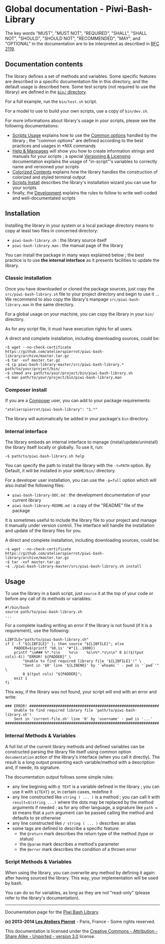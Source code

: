 Global documentation - Piwi-Bash-Library
========================================

The key words "MUST", "MUST NOT", "REQUIRED", "SHALL", "SHALL NOT", "SHOULD", "SHOULD NOT",
"RECOMMENDED", "MAY", and "OPTIONAL" in the documentation are to be interpreted as described
in [RFC 2119](http://tools.ietf.org/html/rfc2119).


## Documentation contents

The library defines a set of methods and variables. Some specific features are described
in a specific documentation file in this directory, and the default usage is described here.
Some test scripts (not required to use the library) are defined in the [`bin/` directory](../bin).

For a full example, run the `bin/test.sh` script.

For a model to use to build your own scripts, use a copy of `bin/dev.sh`.

For more informations about library's usage in your scripts, please see the following
documentations:

-	[Scripts Usage](Scripts-Usage.md) explains how to use the [Common options](Common-Options.md)
	handled by the library ; the "common options" are defined according to the best practices
	and usages in *NIX commands
-	[Help & Manpages](Help-Manpages.md) will show you how to create information strings and
	manuals for your scripts ; a special [Versioning & Licensing](Versioning-Licensing.md) documentation
	explains the usage of "in-script"'s variables to correctly name and versioned your scripts
-	[Colorized Contents](Colorized-Contents.md) explains how the library handles the construction of
	colorized and styled terminal output
-	[Scripts Install](Scripts-Install.md) describes the library's installation wizard you can use for
	your scripts
-	finally, the [Development](Development.md) explains the rules to follow to write well-coded and
	well-documentated scripts


## Installation

Installing the library in your system or a local package directory means to copy at least two
files in concerned directory:

-   `piwi-bash-library.sh` : the library source itself
-   `piwi-bash-library.man` : the manual page of the library

You can install the package in many ways explained below ; the best practice is to use
**the internal interface** as it presents facilities to update the library.

### Classic installation

Once you have downloaded or cloned the package sources, just copy the `src/piwi-bash-library.sh`
file to your project directory and begin to use it ... We recommend to also copy the library's
manpage `src/piwi-bash-library.man` in the same directory.

For a global usage on your machine, you can copy the library in your `bin/` directory.

As for any script file, it must have execution rights for all users.

A direct and complete installation, including downloading sources, could be:

    ~$ wget --no-check-certificate https://github.com/atelierspierrot/piwi-bash-library/archive/master.tar.gz
    ~$ tar -xvf master.tar.gz
    ~$ cp piwi-bash-library-master/src/piwi-bash-library.* path/to/your/project/bin/
    ~$ chmod a+x path/to/your/project/bin/piwi-bash-library.sh
    ~$ man path/to/your/project/bin/piwi-bash-library.man

### Composer install

If you are a [Composer](http://getcomposer.org/) user, you can add to your package requirements:

    "atelierspierrot/piwi-bash-library": "1.*"

The library will automatically be added in your package's `bin` directory.

### Internal interface

The library embeds an internal interface to manage (instal/update/uninstall) the library
itself locally or globally. To use it, run:

    ~$ path/to/piwi-bash-library.sh help

You can specify the path to install the library with the `-t=PATH` option. By Default, it
will be installed in your `$HOME/bin/` directory.

For a developer user installation, you can use the `-p=full` option which will also install
the following files:

-   `piwi-bash-library-DOC.md` : the development documentation of your current library
-   `piwi-bash-library-REDME.md` : a copy of the "README" file of the package

It is sometimes useful to include the library file to your project and manage it manually
under version control. The interface will handle the installation and update of the library
files for you.

A direct and complete installation, including downloading sources, could be:

    ~$ wget --no-check-certificate https://github.com/atelierspierrot/piwi-bash-library/archive/master.tar.gz
    ~$ tar -xvf master.tar.gz
    ~$ ./piwi-bash-library-master/src/piwi-bash-library.sh install


## Usage

To use the library in a bash script, just `source` it at the top of your code or before any
call of its methods or variables:

    #!/bin/bash
    source path/to/piwi-bash-library.sh
    ...

For a complete loading writing an error if the library is not found (if it is a requirement), use the following:

    LIBFILE="path/to/piwi-bash-library.sh"
    if [ -f "${LIBFILE}" ]; then source "${LIBFILE}"; else
        PADDER=$(printf '%0.1s' "#"{1..1000})
        printf "\n### %*.*s\n    %s\n    %s\n%*.*s\n\n" 0 $(($(tput cols)-4)) "ERROR! ${PADDER}" \
            "Unable to find required library file '${LIBFILE}'!" \
            "Sent in '$0' line '${LINENO}' by '`whoami`' - pwd is '`pwd`'" \
            0 $(tput cols) "${PADDER}";
        exit 1
    fi

This way, if the library was not found, your script will end with an error and write:

    ### ERROR! ###########################################################
        Unable to find required library file 'path/to/piwi-bash-library.sh'!
        Sent in 'current-file.sh' line '0' by 'username' - pwd is '...'
    ######################################################################


### Internal Methods & Variables

A full list of the current library methods and defined variables can be constructed
parsing the library file itself using common option `documentation` action of the 
library's interface (when you call it directly). The result is a long output
presenting each variable/method with a description and, if neede, its signature.

The documentation output follows some simple rules:

-	any line begining with `@ TEXT` is a variable defined in the library ;
	you can use it with `${TEXT}` or, in certain cases, redefine it
-	any line constructed like `string ( ... )` is a method ; you can call
	it with `result=$(string ...)` where the dots may be replaced by the
	method arguments if needed ; as for any other language, a signature like
	`path = $0` means that a `path` argument can be passed calling the method
	and defaults to `$0` otherwise
-	any line constructed like `/ string ( ... )` describes an alias
-	some tags are defined to describe a specific feature:
	-	the `@return` mark describes the return type of the method (type or status)
	-	the `@param` mark describes a method's parameter
	-	the `@error` mark describes the condition of a thrown error


### Script Methods & Variables

When using the library, you can overwrite any method by defining it again after having
sourced the library. This way, your implementation will be used by bash.

You can do so for variables, as long as they are not "read-only" (please refer to the
library's documentation).


--------------

Documentation page for the [Piwi Bash Library](http://github.com/atelierspierrot/piwi-bash-library).

**(c) 2013-2014 [Les Ateliers Pierrot](http://www.ateliers-pierrot.fr/)** - Paris, France - Some rights reserved.

This documentation is licensed under the [Creative Commons - Attribution - Share Alike - Unported - version 3.0](http://creativecommons.org/licenses/by-sa/3.0/) license.
